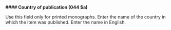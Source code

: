 **#### Country of publication (044 $a)**

Use this field only for printed monographs. Enter the name of the country in which the item was published. Enter the name in English.